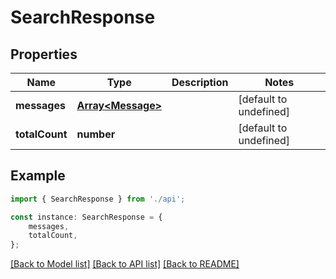 # SearchResponse


## Properties

Name | Type | Description | Notes
------------ | ------------- | ------------- | -------------
**messages** | [**Array&lt;Message&gt;**](Message.md) |  | [default to undefined]
**totalCount** | **number** |  | [default to undefined]

## Example

```typescript
import { SearchResponse } from './api';

const instance: SearchResponse = {
    messages,
    totalCount,
};
```

[[Back to Model list]](../README.md#documentation-for-models) [[Back to API list]](../README.md#documentation-for-api-endpoints) [[Back to README]](../README.md)
